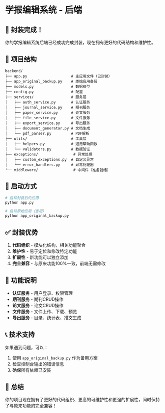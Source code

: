 # 学报编辑系统 - 后端

## 🎉 封装完成！

你的学报编辑系统后端已经成功完成封装，现在拥有更好的代码结构和维护性。

## 📁 项目结构

```
backend/
├── app.py                    # 主应用文件（已封装）
├── app_original_backup.py    # 原始应用备份
├── models.py                 # 数据模型
├── config.py                 # 配置
├── services/                 # 服务层
│   ├── auth_service.py       # 认证服务
│   ├── journal_service.py    # 期刊服务
│   ├── paper_service.py      # 论文服务
│   ├── file_service.py       # 文件服务
│   ├── export_service.py     # 导出服务
│   ├── document_generator.py # 文档生成
│   └── pdf_parser.py         # PDF解析
├── utils/                    # 工具层
│   ├── helpers.py            # 通用帮助函数
│   └── validators.py         # 数据验证
├── exceptions/                # 异常处理
│   ├── custom_exceptions.py  # 自定义异常
│   └── error_handlers.py     # 异常处理器
└── middleware/                # 中间件（准备就绪）
```

## 🚀 启动方式

```bash
# 启动封装后的应用
python app.py

# 启动原始应用（备用）
python app_original_backup.py
```

## ✅ 封装优势

1. **代码组织** - 模块化结构，相关功能聚合
2. **维护性** - 易于定位和修改特定功能
3. **扩展性** - 新功能可以独立添加
4. **完全兼容** - 与原来功能100%一致，前端无需修改

## 🔧 功能说明

- **认证服务** - 用户登录、权限管理
- **期刊服务** - 期刊CRUD操作
- **论文服务** - 论文CRUD操作
- **文件服务** - 文件上传、下载、预览
- **导出服务** - 目录、统计表、推文生成

## 📞 技术支持

如果遇到问题，可以：
1. 使用 `app_original_backup.py` 作为备用方案
2. 检查控制台输出的错误信息
3. 确保所有依赖已安装

## 🎯 总结

你的项目现在拥有了更好的代码组织、更高的可维护性和更强的扩展性，同时保持了与原来功能的完全兼容！

